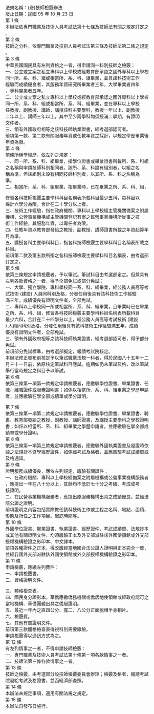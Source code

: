 法規名稱：(廢)技師檢覈辦法  
廢止日期：民國 95 年 10 月 23 日  
第 1 條  
本辦法依專門職業及技術人員考試法第十七條及技師法有關之規定訂定之  
。  
第 2 條  
技師之分科，依專門職業及技術人員考試法第三條及技師法第二條之規定  
。  
第 3 條  
中華民國國民具有左列資格之一者，得申請同一科別技師之檢覈：  
一、公立或立案之私立專科以上學校或經教育部承認之國外專科以上學校  
同一所、系、科、組或相當所、系、科、組畢業，並具該科技術工作  
經驗而成績優良者，其服務年資研究所畢業者三年，大學畢業者四年  
，專科畢業者五年。  
二、公立或立案之私立專科以上學校或經教育部承認之國外專科以上學校  
同一所、系、科、組或相當所、系、科、組畢業，並在專科以上學校  
任教授、副教授、講師，講授該科主要學科，教授一年以上、副教授  
二年以上、講師三年以上，其中至少兩學科均須授滿二學期，有證明  
文件者。  
三、領有外國政府相等之該科技師執業證書，經考選部認可者。  
前項第一款、第二款有關服務年資或任教年資之採計，以規定學歷畢業後  
年資為限。  
第 4 條  
前條所稱學經歷，依左列之規定：  
一、同一所、系、科、組畢業，指學位證書或畢業證書所載所、系、科組  
之名稱與申請技師科別相同者。該所、系、科設有組別者，以組之名  
稱為準。但該組別未設有相同技師科別者，以其所、系、科之名稱為  
準。  
二、相當所、系、科、組畢業，指畢業時，已在畢業之所、系、科、組，  


修習各科技師檢覈主要學科科目名稱表所載科目最少五科，每科目以  
採計六學分為限，合計在二十學分以上者。  
三、技術工作經驗，指在政府機關、專科以上學校經主管機關備案之附屬  
機構、公營事業機構或主管機關登記有案之民營事業機構所從事之技  
術工作經驗，其服務年資，以專任者為限。  
四、任教年資以教育部發給之教授、副教授、講師證書所載之年資起算年  
月為準。  
五、講授各科主要學科科目，指各科技師檢覈主要學科科目名稱表所載之  
科目。  
前項第二款及第五款所指之各科技師檢覈主要學科科目名稱表，由考選部  
訂定之。  
第 5 條  
依第三條規定申請檢覈者，予以筆試。筆試科目由考選部定之。但兼具有  
左列各款資格之一者，得予全部免試或部分免試：  
一、大學、獨立學院、專科學校同一系、科、組畢業，經公務人員高等考  
試技術 (建設) 人員同科別及格，分發任用後具有該科技術工作經驗  
滿三年，成績優良有證明文件者，全部免試。  
二、專科以上學校同一所或相當所、系、科、組畢業，且畢業時已在畢業  
之所、系、科、組，修習各科技師檢覈主要學科科目名稱表所載科目  
最少六科，合計在二十四學分以上，經公務人員高等考試技術 (建設  
) 人員同科別及格，分發任用後具有該科技術工作經驗滿五年，成績  
優良有證明文件者，全部免試。  
三、領有外國政府相等之該科技師執業證書，經考選部認可者，得予部分  
免試。  
前項部分免試標準，由考選部擬定，報請考試院核定。  
本辦法修正發布前核定予以筆試職業法規一科者，得於民國八十五年十二  
月三十一日前，依原核定筆試科目應試。逾期如仍未筆試及格，改以筆試  
舉行當時規定之科目予以筆試。  
第 6 條  
依第三條第一項第一款規定申請檢覈者，應繳驗學位證書、畢業證書、任  
職、離職證件或服務證明書；如係以相當所、系、科、組畢業之學歷申請  
者，並應繳驗在學全部成績單或學分證明。  


第 7 條  
依第三條第一項第二款規定申請檢覈者，應繳驗學位證書、畢業證書、聘  
書、教育部發給之教授、副教授、講師證書，及講授主要學科之學校證明  
書；如係以相當所、系、科、組畢業之學歷申請者，並應繳驗在學全部成  
績單或學分證明。  
第 8 條  
依第三條第一項第三款規定申請檢覈者，應繳驗外國執業證書及發證時依  
據之法規抄本暨學經歷證件，如係經考試及格者，並應繳驗考試成績單或  
及格通知。  
第 9 條  
證明服務成績優良，應依左列規定，繳驗有關證件：  
一、在政府機關、專科以上學校經備案之附屬機構或公營事業機構服務者  
，應提出一年在八十分以上，其餘均不低於七十分之考績、考成或考  
核證明。  
二、在民營事業機構服務者，應提出原服務機構出具之成績優良，並經法  
院公證之證明。  
前項證明之內容包括實際擔任該科技術工作或工程之名稱、地點、面積、  
形態及所任之工作項目、起訖時間等。  
第 10 條  
外國學位證書、畢業證書、執業證書、經歷證件、考試成績單、法規抄本  
或其他有關證明文件，均須繳驗正本及外交部派駐該外國使領館或外交部  
授權機構驗證之影印本、中文譯本。  
前項各種證件之正本，得改繳經當地國合法公證人證明與正本完全一致，  
並經我國外交部派駐該外國使領館或外交部授權機構驗證之影印本。  
第 11 條  
申請檢覈，應繳左列費件：  
一、申請檢覈書。  
二、資格證明文件。  


三、體格檢查表。  
四、國民身分證影本。華僑應繳僑務機關或僑居地使領館或經政府認可之  
當地機構、華僑團體出具之僑居證明。  
五、最近一年內之直四公分、寬二．八公分正面脫帽半身相片。  
六、檢覈費。  
七、其他有關證明文件。  
前項第三款體格檢查表得視科別需要繳驗。  
申請檢覈得以通訊方式為之。  
第 12 條  
有左列情事之一者，不得申請技師檢覈：  
一、專門職業及技術人員考試法第十條第一項各款情事之一者。  
二、技師法第三條各款情事之一者。  
第 13 條  
技師之檢覈，由考選部分設技師檢覈委員會辦理；檢覈及格者，報請考試  
院發給考試及格證書，並函經濟部查照。  
第 14 條  
本辦法未規定事項，適用有關法規之規定。  
第 15 條  
本辦法自發布日施行。  


